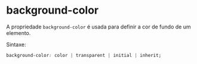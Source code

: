 # background-color

A propriedade `background-color` é usada para definir a cor de fundo de um elemento.

Sintaxe:

```css
background-color: color | transparent | initial | inherit;
```

